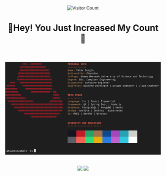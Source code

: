 <br>
<div align="center">

 ![Visitor Count](https://profile-counter.glitch.me/paddy-pyker/count.svg)

</div>

<h1 align="center">

 👋Hey! You Just Increased My Count 🤪

</h1>


<br>

<div align="center">

 ![About Me](https://raw.githubusercontent.com/paddy-pyker/paddy-pyker/main/img/abt.png)

</div>


<br>

<div align="center">

 <picture>
  <source
    srcset="https://github-readme-stats.vercel.app/api?username=paddy-pyker&hide=issues&show_icons=true&theme=dark"
    media="(prefers-color-scheme: dark)"
    height=200 align="center"
  />
  <source
    srcset="https://github-readme-stats.vercel.app/api?username=paddy-pyker&hide=issues&show_icons=true"
    media="(prefers-color-scheme: light), (prefers-color-scheme: no-preference)"
    height=200 align="center"
  />
  <img height=200 align="center" src="https://github-readme-stats.vercel.app/api?username=paddy-pyker&hide=issues&show_icons=true" />
</picture>

<picture>
  <source
    srcset="https://github-readme-stats.vercel.app/api/top-langs/?username=paddy-pyker&layout=donut&show_icons=true&theme=dark"
    media="(prefers-color-scheme: dark)"
    height=200 align="center"
  />
  <source
    srcset="https://github-readme-stats.vercel.app/api/top-langs/?username=paddy-pyker&layout=donut&show_icons=true"
    media="(prefers-color-scheme: light), (prefers-color-scheme: no-preference)"
    height=200 align="center"
  />
  <img height=200 align="center" src="https://github-readme-stats.vercel.app/api/top-langs/?username=paddy-pyker&layout=donut&show_icons=true" />
</picture>

</div>
